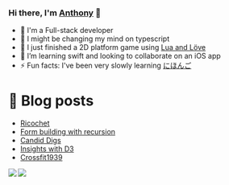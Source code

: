 ### Hi there, I'm [Anthony](https://keatinganthony.com) 👋


- 🔭 I'm a Full-stack developer
- 🌱 I might be changing my mind on typescript
- 🤖 I just finished a 2D platform game using [Lua and Löve](https://github.com/anthonyk1225/ricochet)
- 👯 I’m learning swift and looking to collaborate on an iOS app
- ⚡ Fun facts: I've been very slowly learning [にほんご](https://www.japansociety.org/)

# 🚨 Blog posts
<!-- BLOG-POST-LIST:START -->
- [Ricochet](https://keatinganthony.com/ricochet/)
- [Form building with recursion](https://keatinganthony.com/recursion/)
- [Candid Digs](https://keatinganthony.com/candiddigs/)
- [Insights with D3](https://keatinganthony.com/d3/)
- [Crossfit1939](https://keatinganthony.com/crossfit1939/)
<!-- BLOG-POST-LIST:END -->

<img align="left" src="https://github-readme-stats.vercel.app/api/top-langs/?username=anthonyk1225&layout=compact&hide_border=true&show_icons=true"/>
<img align="left" src="https://github-readme-stats.vercel.app/api?username=anthonyk1225&hide_border=true&show_icons=true"/>
